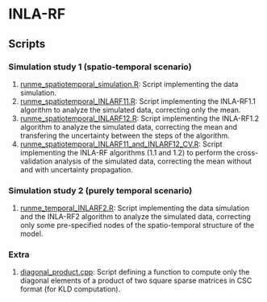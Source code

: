 # INLA-RF

## Scripts

### Simulation study 1 (spatio-temporal scenario)

1. [runme_spatiotemporal_simulation.R](./Scripts/runme_spatiotemporal_simulation.R): Script implementing the data simulation.
2. [runme_spatiotemporal_INLARF11.R](./Scripts/runme_spatiotemporal_INLARF11.R): Script implementing the INLA-RF1.1 algorithm to analyze the simulated data, correcting only the mean.
3. [runme_spatiotemporal_INLARF12.R](./Scripts/runme_spatiotemporal_INLARF12.R): Script implementing the INLA-RF1.2 algorithm to analyze the simulated data, correcting the mean and transfering the uncertainty between the steps of the algorithm.
4. [runme_spatiotemporal_INLARF11_and_INLARF12_CV.R](./Scripts/runme_spatiotemporal_INLARF11_and_INLARF12_CV.R): Script implementing the INLA-RF algorithms (1.1 and 1.2) to perform the cross-validation analysis of the simulated data, correcting the mean without and with uncertainty propagation.

### Simulation study 2 (purely temporal scenario)

1. [runme_temporal_INLARF2.R](./Scripts/runme_temporal_INLARF2.R): Script implementing the data simulation and the INLA-RF2 algorithm to analyze the simulated data, correcting only some pre-specified nodes of the spatio-temporal structure of the model.

### Extra

1. [diagonal_product.cpp](./Scripts/diagonal_product.cpp): Script defining a function to compute only the diagonal elements of a product of two square sparse matrices in CSC format (for KLD computation).
